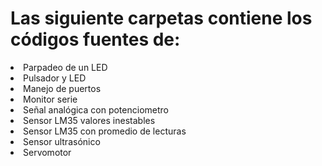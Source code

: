 <h1>Las siguiente carpetas contiene los códigos fuentes de:</h1>
<p>
  <uli>
    <li>Parpadeo de un LED</li>
    <li>Pulsador y LED</li>
    <li>Manejo de puertos</li>
    <li>Monitor serie</li>
    <li>Señal analógica con potenciometro</li>
    <li>Sensor LM35 valores inestables</li>
    <li>Sensor LM35 con promedio de lecturas</li>
    <li>Sensor ultrasónico</li>
    <li>Servomotor</li>
  </uli>
</p>
